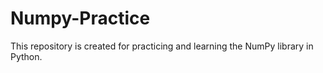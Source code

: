 # Numpy-Practice
This repository is created for practicing and learning the NumPy library in Python. 
